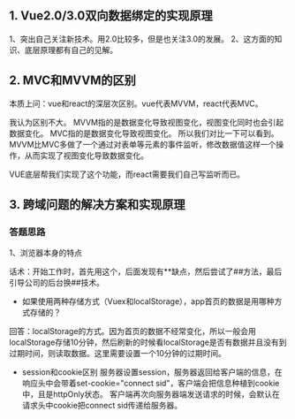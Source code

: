 
## 1. Vue2.0/3.0双向数据绑定的实现原理
1、突出自己关注新技术。用2.0比较多，但是也关注3.0的发展。
2、这方面的知识、底层原理都有自己的见解。



## 2. MVC和MVVM的区别
本质上问：vue和react的深层次区别。vue代表MVVM，react代表MVC。

我认为区别不大。
MVVM指的是数据变化导致视图变化，视图变化同时也会引起数据变化。
MVC指的是数据变化导致视图变化。
所以我们对比一下可以看到。MVVM比MVC多做了一个通过对表单等元素的事件监听，修改数据值这样一个操作，从而实现了视图变化导致数据变化。

VUE底层帮我们实现了这个功能，而react需要我们自己写监听而已。


## 3. 跨域问题的解决方案和实现原理

### 答题思路
1、浏览器本身的特点

话术：开始工作时，首先用这个，后面发现有**缺点，然后尝试了##方法，最后引导公司的后台换##技术。



- 如果使用两种存储方式（Vuex和localStorage），app首页的数据是用哪种方式存储的？

回答：localStorage的方式。因为首页的数据不经常变化，所以一般会用localStorage存储10分钟，然后刷新的时候看localStorage是否有数据并且没有到过期时间，则读取数据。这里需要设置一个10分钟的过期时间。



- session和cookie区别
服务器设置session，服务器返回给客户端的信息，在响应头中会带着set-cookie="connect sid"，客户端会把信息种植到cookie中，且是httpOnly状态。
客户端再次向服务器端发送请求的时候，会默认在请求头中cookie把connect sid传递给服务器。




 
